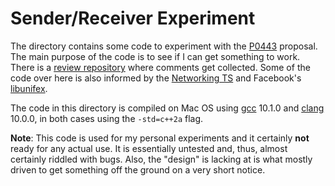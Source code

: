 # Sender/Receiver Experiment

The directory contains some code to experiment with the
[P0443](http://wg21.link/p0443) proposal. The main purpose of the
code is to see if I can get something to work. There is a [review
repository](https://github.com/atomgalaxy/review-executor-sendrecv)
where comments get collected. Some of the code over here is also
informed by the [Networking TS](http://wg21.link/n4771) and Facebook's
[libunifex](https://github.com/facebookexperimental/libunifex).

The code in this directory is compiled on Mac OS using
[gcc](http://gcc.gnu.org) 10.1.0 and [clang](http://clang.llvm.org)
10.0.0, in both cases using the `-std=c++2a` flag.

**Note**: This code is used for my personal experiments and it
certainly **not** ready for any actual use. It is essentially
untested and, thus, almost certainly riddled with bugs. Also, the
"design" is lacking at is what mostly driven to get something off
the ground on a very short notice.
